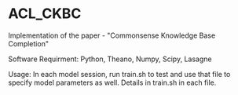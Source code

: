 # ACL_CKBC
Implementation of the paper - "Commonsense Knowledge Base Completion"

Software Requirment:
Python, Theano, Numpy, Scipy, Lasagne

Usage:
In each model session, run train.sh to test and use that file to specify model parameters as well. Details in train.sh in each file.
